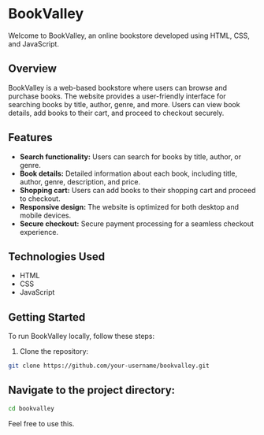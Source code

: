 # BookValley

Welcome to BookValley, an online bookstore developed using HTML, CSS, and JavaScript.

## Overview

BookValley is a web-based bookstore where users can browse and purchase books. The website provides a user-friendly interface for searching books by title, author, genre, and more. Users can view book details, add books to their cart, and proceed to checkout securely.

## Features

- **Search functionality:** Users can search for books by title, author, or genre.
- **Book details:** Detailed information about each book, including title, author, genre, description, and price.
- **Shopping cart:** Users can add books to their shopping cart and proceed to checkout.
- **Responsive design:** The website is optimized for both desktop and mobile devices.
- **Secure checkout:** Secure payment processing for a seamless checkout experience.

## Technologies Used

- HTML
- CSS
- JavaScript

## Getting Started

To run BookValley locally, follow these steps:

1. Clone the repository:

```bash
git clone https://github.com/your-username/bookvalley.git
```

## Navigate to the project directory:
```bash
cd bookvalley
```

Feel free to use this.

